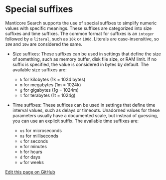 # Special suffixes

Manticore Search supports the use of special suffixes to simplify numeric values with specific meanings. These suffixes are categorized into size suffixes and time suffixes. The common format for suffixes is an `integer` followed by a `literal`, such as `10k` or `100d`. Literals are case-insensitive, so `10W` and `10w` are considered the same.

* Size suffixes: These suffixes can be used in settings that define the size of something, such as memory buffer, disk file size, or RAM limit. If no suffix is specified, the value is considered in bytes by default. The available size suffixes are:
  - `k` for kilobytes (1k = 1024 bytes)
  - `m` for megabytes (1m = 1024k)
  - `g` for gigabytes (1g = 1024m)
  - `t` for terabytes (1t = 1024g)

* Time suffixes: These suffixes can be used in settings that define time interval values, such as delays or timeouts. Unadorned values for these parameters usually have a documented scale, but instead of guessing, you can use an explicit suffix. The available time suffixes are:
  - `us` for microseconds
  - `ms` for milliseconds
  - `s` for seconds
  - `m` for minutes
  - `h` for hours
  - `d` for days
  - `w` for weeks

[Edit this page on GitHub](https://github.com/manticoresoftware/manticoresearch/tree/master/manual/Server_settings/Special_suffixes.md)

<!-- proofread -->
